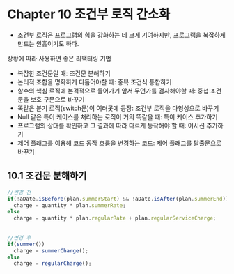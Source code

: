 

# Chapter 10 조건부 로직 간소화

- 조건부 로직은 프로그램의 힘을 강화하는 데 크게 기여하지만, 프로그램을 복잡하게 만드는 원흉이기도 하다.

상황에 따라 사용하면 좋은 리팩터링 기법
- 복잡한 조건문일 때: 조건문 분해하기
- 논리적 조합을 명확하게 다듬어야할 때: 중복 조건식 통합하기
- 함수의 핵심 로직에 본격적으로 들어가기 앞서 무언가를 검사해야할 때: 중첩 조건문을 보호 구문으로 바꾸기
- 똑같은 분기 로직(switch문)이 여러곳에 등장: 조건부 로직을 다형성으로 바꾸기
- Null 같은 특이 케이스를 처리하는 로직이 거의 똑같을 때: 특이 케이스 추가하기
- 프로그램의 상태를 확인하고 그 결과에 따라 다르게 동작해야 할 때: 어서션 추가하기
- 제어 플래그를 이용해 코드 동작 흐름을 변경하는 코드: 제어 플래그를 탈출문으로 바꾸기


## 10.1 조건문 분해하기

```js
//변경 전
if(!aDate.isBefore(plan.summerStart) && !aDate.isAfter(plan.summerEnd))
  charge = quantity * plan.summerRate;
else
  charge = quantity * plan.regularRate + plan.regularServiceCharge;
  
  
//변경 후
if(summer())
  charge = summerCharge();
else
  charge = regularCharge();
```



